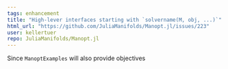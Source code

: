 ```yaml
---
tags: enhancement
title: "High-lever interfaces starting with `solvername(M, obj, ...)`"
html_url: "https://github.com/JuliaManifolds/Manopt.jl/issues/223"
user: kellertuer
repo: JuliaManifolds/Manopt.jl
---
```


Since `ManoptExamples` will also provide objectives 